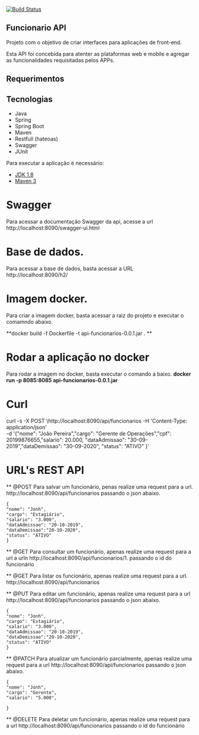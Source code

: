 [![Build Status](https://travis-ci.org/thiagofarbo/api-funcionarios.svg?branch=master)](https://travis-ci.org/thiagofarbo/api-funcionarios)

## Funcionario API
Projeto com o objetivo de criar interfaces para aplicações de front-end.

Esta API foi concebida para atenter as plataformas web e mobile e agregar as funcionalidades requisitadas pelos APPs.

## Requerimentos

## Tecnologias

* Java
* Spring 
* Spring Boot
* Maven
* Restfull (hateoas)
* Swagger
* JUnit

Para executar a aplicação é necessário:

- [JDK 1.8](http://www.oracle.com/technetwork/java/javase/downloads/jdk8-downloads-2133151.html)
- [Maven 3](https://maven.apache.org)

# Swagger
Para acessar a documentação Swagger da api, acesse a url http://localhost:8090/swagger-ui.html	

# Base de dados.
Para acessar a base de dados, basta acessar a URL http://localhost:8090/h2/

# Imagem docker.
Para criar a imagem docker, basta acessar a raiz do projeto e executar o comamndo abaixo.

**docker build -f Dockerfile -t api-funcionarios-0.0.1.jar . **

# Rodar a aplicação no docker
Para rodar a imagem no docker, basta executar o comando a baixo.
**docker run -p 8085:8085 api-funcionarios-0.0.1.jar**


# Curl
curl -s -X POST \http://localhost:8090/api/funcionarios \-H 'Content-Type: application/json' \
-d '{"nome": "João Pereira","cargo": "Gerente de Operações","cpf": 20199876655,"salario": 20.000, "dataAdmissao": "30-09-2019","dataDemissao": "30-09-2020", "status": "ATIVO"  }'

# URL's REST API


** @POST Para salvar um funcionário, penas realize uma request para a url. http://localhost:8090/api/funcionarios passando o json abaixo.

	{
	"nome": "Jonh",
	"cargo": "Estagiário",
	"salario": "3.000",
	"dataAdmissao": "20-10-2019",
	"dataDemissao":"20-10-2020",
	"status": "ATIVO"
	}

** @GET Para consultar um funcionário, apenas realize uma request para a url a urln http://localhost:8090/api/funcionarios/1. passando o id do funcionário 

** @GET Para listar os funcionário, apenas realize uma request para a url. http://localhost:8090/api/funcionarios

** @PUT Para editar um funcionário, apenas realize uma request para a url http://localhost:8090/api/funcionarios passando o json abaixo. 

	{
	"nome": "Jonh",
	"cargo": "Estagiário",
	"salario": "3.000",
	"dataAdmissao": "20-10-2019",
	"dataDemissao":"20-10-2020",
	"status": "ATIVO"
	}

** @PATCH Para atualizar um funcionário parcialmente, apenas realize uma request para a url http://localhost:8090/api/funcionarios passando o json abaixo.

	{
	"nome": "Jonh",
	"cargo": "Gerente",
	"salario": "5.000",

	}

** @DELETE Para deletar um funcionário, apenas realize uma request para a url http://localhost:8090/api/funcionarios passando o id do funcionário
